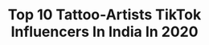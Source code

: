 ---
title: Top 10 Tattoo-Artists TikTok Influencers In India In 2020
description: >-
  Find top tattoo-artists TikTok influencers in India in 2020. Most popular hashtags: #support #india #shiva #love.
platform: TikTok
profiles:
  - username: "black_rebel04"
    fullname: >-
      Darshan tattooz
    location: "India"
    followers: 344919
    engagement: 1294
    commentsToLikes: 0.015686
    id: ck9ohndwuc21j0j787e8qbxac
    verified: false
    hashtags: "#baba, #cutebaby, #6pack, #disco"
  - username: "ajayajay407"
    fullname: >-
      r1aji
    location: "India"
    followers: 69623
    engagement: 762
    commentsToLikes: 0.007091
    id: cka84houmtn4p0i78h3roajkr
    verified: false
    hashtags: "#handwa, #lookalike, #1million, #tamiltiktok"
  - username: "seaofinktattoos"
    fullname: >-
      Damanpreet Singh
    location: "India"
    followers: 3626
    engagement: 736
    commentsToLikes: 0.006721
    id: ck7zofg2ajk4j0j78foqhi1i8
    verified: false
    hashtags: "#desifood, #trishul, #tiktokindia, #dotwork"
  - username: "tattoo_network"
    fullname: >-
      jaiprkash
    location: "India"
    followers: 77902
    engagement: 743
    commentsToLikes: 0.011532
    id: ck9n541i96bk00j786tlx9mmv
    verified: false
    hashtags: "#madhayapradesh, #ganpatibappa, #budhha, #sadguru"
  - username: "mahendra_0221"
    fullname: >-
      tattoo artist
    location: "India"
    followers: 63715
    engagement: 928
    commentsToLikes: 0.017048
    id: ck81q5ntfg5es0j78eddqu0xw
    verified: false
    hashtags: "#durgadevi, #supportme, #shivachechave, #bhole"
  - username: "leelztattoo"
    fullname: >-
      Leelz tattoo
    location: "India"
    followers: 5567
    engagement: 1033
    commentsToLikes: 0.015014
    id: ckal8lemzk2fj0i7815utmfsx
    verified: false
    hashtags: "#thinkpositive, #pehlwan, #missyou, #skill"
  - username: "hiteshparmar0207"
    fullname: >-
      tattooartist0207
    location: "India"
    followers: 409170
    engagement: 678
    commentsToLikes: 0.005421
    id: ck900xcy9awnz0j784fjpf2tg
    verified: false
    hashtags: "#famebruharmy, #gujju, #bird, #outsidevsinside"
  - username: "praveentattooist"
    fullname: >-
      Praveen Tattooist
    location: "India"
    followers: 75266
    engagement: 828
    commentsToLikes: 0.007398
    id: ck8rojbe7hkm60j78xg2q1p6a
    verified: false
    hashtags: "#tiktokindia, #thankyou, #tattoos, #loveeyes"
  - username: "varshamishra712"
    fullname: >-
      Varsha Mishra
    location: "India"
    followers: 3090199
    engagement: 811
    commentsToLikes: 0.013431
    id: ckan1m16rw6e40i78doia4t1x
    verified: true
    hashtags: "#shayri, #happiness, #hubbywifey, #support"
  - username: "manishkushwah12"
    fullname: >-
      mkart🎨
    location: "India"
    followers: 456992
    engagement: 650
    commentsToLikes: 0.021344
    id: ck81qr4hmj5570j78x2foljtl
    verified: false
    hashtags: "#danish, #fingre, #matkarforward, #manishtatto"
---